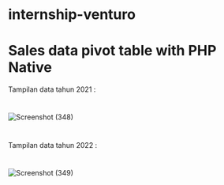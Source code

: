 # internship-venturo
# Sales data pivot table with PHP Native

Tampilan data tahun 2021 :
# 
![Screenshot (348)](https://github.com/rflishrl/internship-venturo/assets/108720279/73dedfae-e182-41d5-92a1-5b4d241d2b21)
# 
Tampilan data tahun 2022 :
# 
![Screenshot (349)](https://github.com/rflishrl/internship-venturo/assets/108720279/98a67e65-47f5-4c77-b1f1-56e72b89d2bd)
